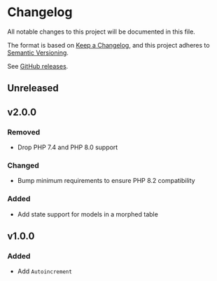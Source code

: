 # Changelog

All notable changes to this project will be documented in this file.

The format is based on [Keep a Changelog](https://keepachangelog.com/en/1.0.0),
and this project adheres to [Semantic Versioning](https://semver.org/spec/v2.0.0.html).

See [GitHub releases](https://github.com/mll-lab/laravel-utils/releases).

## Unreleased

## v2.0.0

### Removed

- Drop PHP 7.4 and PHP 8.0 support

### Changed

- Bump minimum requirements to ensure PHP 8.2 compatibility

### Added

- Add state support for models in a morphed table

## v1.0.0

### Added

- Add `Autoincrement`
